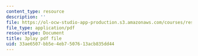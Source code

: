 ```yaml
---
content_type: resource
description: ''
file: https://ol-ocw-studio-app-production.s3.amazonaws.com/courses/res-18-008-calculus-revisited-complex-variables-differential-equations-and-linear-algebra-fall-2011/33ae6507bb5e4eb7507613acb835dd44_dzKnv4ntH2g.pdf
file_type: application/pdf
resourcetype: Document
title: 3play pdf file
uid: 33ae6507-bb5e-4eb7-5076-13acb835dd44
---
```

